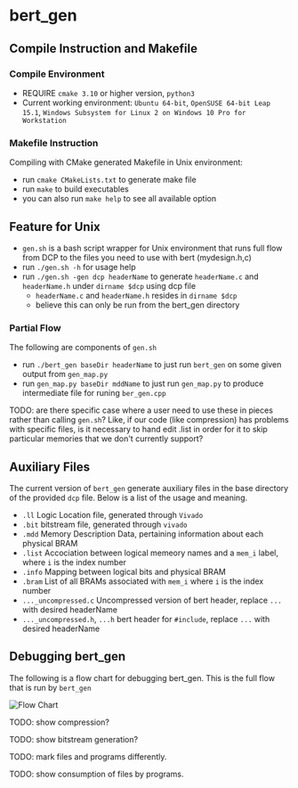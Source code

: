 # bert_gen

## Compile Instruction and Makefile

### Compile Environment

- REQUIRE `cmake 3.10` or higher version, `python3`
- Current working environment: `Ubuntu 64-bit`, `OpenSUSE 64-bit Leap 15.1`, `Windows Subsystem for Linux 2 on Windows 10 Pro for Workstation`


### Makefile Instruction

Compiling with CMake generated Makefile in Unix environment:

- run `cmake CMakeLists.txt` to generate make file
- run `make` to build executables
- you can also run `make help` to see all available option

## Feature for Unix

- `gen.sh` is a bash script wrapper for Unix environment that runs full flow from DCP to the files you need to use with bert (mydesign.h,c)
- run `./gen.sh -h` for usage help
- run `./gen.sh -gen dcp headerName` to generate `headerName.c` and `headerName.h` under `dirname $dcp` using dcp file
    - `headerName.c` and `headerName.h` resides in `dirname $dcp`
    - believe this can only be run from the bert_gen directory

### Partial Flow

The following are components of `gen.sh` 

- run `./bert_gen baseDir headerName` to just run `bert_gen` on some given output from `gen_map.py`
- run `gen_map.py baseDir mddName` to just run `gen_map.py` to produce intermediate file for runing `ber_gen.cpp`


TODO: are there specific case where a user need to use these in pieces
rather than calling `gen.sh`?  Like, if our
code (like compression) has problems with specific files, is it necessary
to hand edit .list in order for it to skip particular memories that we
don't currently support?

## Auxiliary Files

The current version of `bert_gen` generate auxiliary files in the base directory of the provided `dcp` file. Below is a list of the usage and meaning.

- `.ll` Logic Location file, generated through `Vivado`
- `.bit` bitstream file, generated through `vivado`
- `.mdd` Memory Description Data, pertaining information about each physical BRAM
- `.list` Accociation between logical memeory names and a `mem_i` label, where `i` is the index number
- `.info` Mapping between logical bits and physical BRAM
- `.bram` List of all BRAMs associated with `mem_i` where `i` is the index number
- `..._uncompressed.c` Uncompressed version of bert header, replace `...` with desired headerName
- `..._uncompressed.h`, `...h` bert header for `#include`, replace `...` with desired headerName

## Debugging bert_gen

The following is a flow chart for debugging bert_gen.  This is the full
flow that is run by `bert_gen`


![Flow Chart](https://github.com/byuccl/bert_dev/blob/master/bert_gen/data/flow.png)

TODO: show compression?

TODO: show bitstream generation?

TODO: mark files and programs differently.

TODO: show consumption of files by programs.
